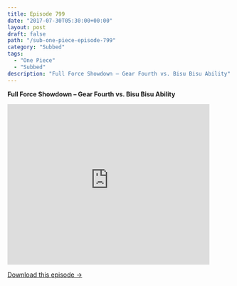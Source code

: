 ```yaml
---
title: Episode 799
date: "2017-07-30T05:30:00+00:00"
layout: post
draft: false
path: "/sub-one-piece-episode-799"
category: "Subbed"
tags:
  - "One Piece"
  - "Subbed"
description: "Full Force Showdown – Gear Fourth vs. Bisu Bisu Ability"
---
```


**Full Force Showdown – Gear Fourth vs. Bisu Bisu Ability**

<iframe width="640" height="360" src="https://www.rapidvideo.com/e/G6FRPH16HW" frameborder="0" marginwidth=0 marginheight=0 scrolling=no allowfullscreen style="max-width:90%;"></iframe>

<a href="http://ouo.io/qs/eCodkFEQ?s=https://www.rapidvideo.com/d/G6FRPH16HW" class="styled_a">Download this episode →</a>

